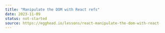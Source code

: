 ```yaml
---
title: "Manipulate the DOM with React refs"
date: 2023-11-09
status: not-started
source: https://egghead.io/lessons/react-manipulate-the-dom-with-react-refs-9f338f90
---
```

